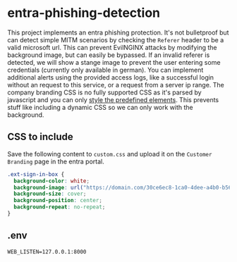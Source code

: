 # entra-phishing-detection

This project implements an entra phishing protection. It's not bulletproof but can detect simple MITM scenarios by checking the `Referer` header to be a valid microsoft url.
This can prevent EvilNGINX attacks by modifying the background image, but can easily be bypassed. If an invalid referer is detected, we will show a stange image to prevent the user entering some credentials (currently only available in german). You can implement additional alerts using the provided access logs, like a successful login without an request to this service, or a request from a server ip range.
The company branding CSS is no fully supported CSS as it's parsed by javascript and you can only [style the predefined elements](https://learn.microsoft.com/en-us/entra/fundamentals/reference-company-branding-css-template). This prevents stuff like including a dynamic CSS so we can only work with the background.

## CSS to include

Save the following content to `custom.css` and upload it on the `Customer Branding` page in the entra portal.

```css
.ext-sign-in-box {
  background-color: white;
  background-image: url("https://domain.com/30ce6ec8-1ca0-4dee-a4b0-b56fd4adf731");
  background-size: cover;
  background-position: center;
  background-repeat: no-repeat;
}
```

## .env

```text
WEB_LISTEN=127.0.0.1:8000
```
